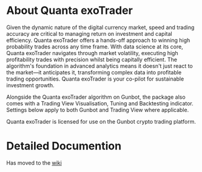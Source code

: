 # About Quanta exoTrader

Given the dynamic nature of the digital currency market, speed and trading accuracy are critical to managing return on investment and capital efficiency. Quanta exoTrader offers a hands-off approach to winning high probability trades across any time frame. With data science at its core, Quanta exoTrader navigates through market volatility, executing high profitability trades with precision whilst being capitally efficient. The algorithm's foundation in advanced analytics means it doesn't just react to the market—it anticipates it, transforming complex data into profitable trading opportunities. Quanta exoTrader is your co-pilot for sustainable investment growth.

Alongside the Quanta exoTrader algorithm on Gunbot, the package also comes with a Trading View Visualisation, Tuning and Backtesting indicator. Settings below apply to both Gunbot and Trading View where applicable.

Quanta exoTrader is licensed for use on the Gunbot crypto trading platform.

# Detailed Documention

Has moved to the [wiki](https://www.quantatrading.co.uk/docs/Quanta-exoTrader/Home)
